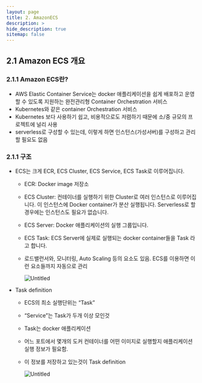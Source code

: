 ```yaml
---
layout: page
title: 2. AmazonECS
description: >
hide_description: true
sitemap: false
---
```


## 2.1 Amazon ECS 개요

### 2.1.1 Amazon ECS란?

- AWS Elastic Container Service는 docker 애플리케이션을 쉽게 배포하고 운영 할 수 있도록 지원하는 완전관리형 Container Orchestration 서비스
- Kubernetes와 같은 container Orchestration 서비스
- Kubernetes 보다 사용하기 쉽고, 비용적으로도 저렴하기 때문에 소/중 규모의 프로젝트에 널리 사용
- serverless로 구성할 수 있는데, 이렇게 하면 인스턴스(가성서버)를 구성하고 관리할 필요도 없음

### 2.1.1 구조

- ECS는 크게 ECR, ECS Cluster, ECS Service, ECS Task로 이루어집니다.
    - ECR: Docker image 저장소
    - ECS Cluster: 컨테이너를 실행하기 위한 Cluster로 여러 인스턴스로 이루어집니다. 이 인스턴스에 Docker container가 분산 실행됩니다. Serverless로 할 경우에는 인스턴스도 필요가 없습니다.
    - ECS Server: Docker 애플리케이션의 실행 그룹입니다.
    - ECS Task: ECS Server에 실제로 실행되는 docker container들을 Task 라고 합니다.
    - 로드밸런서와, 모니터링, Auto Scaling 등의 요소도 있음. ECS를 이용하면 이런 요소들까지 자동으로 관리

      ![Untitled](https://github.com/user-attachments/assets/9d66aa8a-c798-45c2-b1ff-ce9b0354d950)

- Task definition
    - ECS의 최소 실행단위는 “Task”
    - “Service”는 Task가 두개 이상 모인것
    - Task는 docker 애플리케이션
    - 어느 포트에서 몇개의 도커 컨테이너를 어떤 이미지로 실행할지 애플리케이션 실행 정보가 필요함.
    - 이 정보를 저장하고 있는것이 Task definition

      ![Untitled](https://teamsparta.notion.site/image/https%3A%2F%2Fprod-files-secure.s3.us-west-2.amazonaws.com%2F83c75a39-3aba-4ba4-a792-7aefe4b07895%2Faaf5e2b4-bcd5-4383-90fb-c2929afbc6db%2FUntitled.png?table=block&id=96852ad4-2076-48ed-890a-444610da760a&spaceId=83c75a39-3aba-4ba4-a792-7aefe4b07895&width=1360&userId=&cache=v2)
